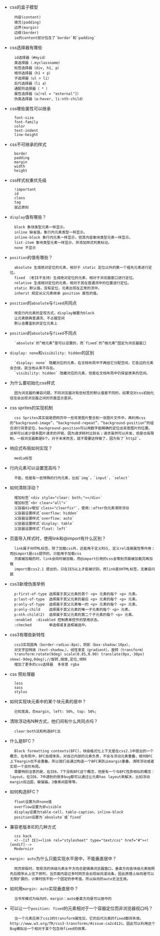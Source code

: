 - css的盒子模型

        内容(content)
        填充(padding)
        边界(margin)
        边框(border)
        ie的content部分包含了`border`和`padding`

- css选择器有哪些

        id选择器（#myid）
        类选择器（.myclassname）
        标签选择器（div, h1, p）
        相邻选择器（h1 + p）
        子选择器（ul > li）
        后代选择器（li a）
        通配符选择器（ * ）
        属性选择器（a[rel = "external"]）
        伪类选择器（a:hover, li:nth-child）
    
- css哪些属性可以继承

        font-size
        font-family
        color
        text-indent
        line-height

- css不可继承的样式

        border
        padding
        margin
        width
        height

- css样式权重优先级

        !important
        id
        class
        tag
        就近原则

- `display`值有哪些？

        block 象块类型元素一样显示。
        inline 缺省值。象行内元素类型一样显示。
        inline-block 象行内元素一样显示，但其内容象块类型元素一样显示。
        list-item 象块类型元素一样显示，并添加样式列表标记。
        none 不显示

- `position`的值有哪些？

        absolute 生成绝对定位的元素，相对于 static 定位以外的第一个祖先元素进行定位。
        fixed （老IE不支持）生成绝对定位的元素，相对于浏览器窗口进行定位。
        relative 生成相对定位的元素，相对于其在普通流中的位置进行定位。
        static 默认值。没有定位，元素出现在正常的流中。
        inherit 规定从父元素继承 position 属性的值。

- `position`的`absolute`与`fixed`共同点

        改变行内元素的呈现方式，display被置为block
        让元素脱离普通流，不占据空间
        默认会覆盖到非定位元素上

- `position`的`absolute`与`fixed`不同点

        `absolute`的”根元素“是可以设置的，而`fixed`的”根元素“固定为浏览器窗口

- `display: none`和`visibility: hidden`的区别

        `display: none` 隐藏对应的元素，在文档布局中不再给它分配空间，它各边的元素会合拢，就当他从来不存在。
        `visibility: hidden` 隐藏对应的元素，但是在文档布局中仍保留原来的空间。

- 为什么要初始化css样式

        因为浏览器的兼容问题，不同浏览器对有些标签的默认值是不同的，如果没对css初始化往往会出现浏览器之间的页面显示差异。

- css sprites的实现机制

        css Sprites其实就是把网页中一些背景图片整合到一张图片文件中，再利用css的“background-image”，“background-repeat”，“background-position”的组合进行背景定位，background-position可以用数字能精确的定位出背景图片的位置。这样可以减少很多图片请求的开销，因为请求耗时比较长；请求虽然可以并发，但是也有限制，一般浏览器都是6个。对于未来而言，就不需要这样做了，因为有了`http2`。

- 响应式布局如何实现？

        media标签

- 行内元素可以设置宽高吗？

        不能，但是有一些特殊的行内元素，比如`img`，`input`，`select`

- 如何清除浮动？

        增加标签`<div style="clear: both;"></div>`
        增加标签`<br clear="all">`
        父容器div增加`class="clearfix"`，使用::after伪元素清除浮动
        父容器设置样式`overflow: hidden`
        父容器设置样式`overflow: auto`
        父容器设置样式`display: table`
        父容器设置样式`float: left`

- 页面导入样式时，使用link和@import有什么区别？

        link属于XHTML标签，除了加载css外，还能用于定义RSS, 定义rel连接属性等作用；而@import是css提供的，只能用于加载css
        页面被加载的时，link会同时被加载，而@import引用的css会等到页面被加载完再加载
        import是css2.1 提出的，只在IE5以上才能被识别，而link是XHTML标签，无兼容问题

- css3新增伪类举例

        p:first-of-type 选择属于其父元素的首个 <p> 元素的每个 <p> 元素。
        p:last-of-type  选择属于其父元素的最后 <p> 元素的每个 <p> 元素。
        p:only-of-type  选择属于其父元素唯一的 <p> 元素的每个 <p> 元素。
        p:only-child    选择属于其父元素的唯一子元素的每个 <p> 元素。
        p:nth-child(2)  选择属于其父元素的第二个子元素的每个 <p> 元素。
        :enabled  :disabled 控制表单控件的禁用状态。
        :checked        单选框或复选框被选中。

- css3有哪些新特性

        css3实现圆角（border-radius:8px），阴影（box-shadow:10px），
        对文字加特效（text-shadow、），线性渐变（gradient），旋转（transform）
        transform:rotate(9deg) scale(0.85,0.90) translate(0px,-30px) skew(-9deg,0deg);//旋转,缩放,定位,倾斜
        增加了更多的css选择器  多背景 rgba

- css 预处理器

        less
        sass
        stylus

- 如何实现块元素中的某个块元素的居中？

        已知宽高，负margin, left: 50%, top: 50%;

- 清除浮动有N种方式，他们间有什么共同点吗？

        clear:both法和构造BFC法

- 什么是BFC？

        Block formatting contexts(BFC)，块级格式化上下文是在css2.1中提出的一个概念，在布局中，BFC自成体系，对自己内部的元素负责，不会与浮动元素重叠，相邻BFC上下margin也不会重叠。所以我们会通过构造一个BFC来防止margin重叠，清除浮动或者实现一个双栏布局。
        需要特别注意的是，在IE6，7下没有BFC这个概念，但是有一个与BFC性质相似的概念：layout。在IE6，7中遇到的很多bug都可以通过让元素has layout来解决，比如浮动margin双边距，躲猫猫，3像素间距等等。

- 如何构造BFC？

        float设置为非none值
        overflow设置为非visible
        display设置为table-cell，table-caption，inline-block
        position设置为`absolute`或`fixed`

- 兼容老版本IE的几种方式

        css hack
        <!--[if IE]><link rel="stylesheet" type="text/css" href="#"><![endif]-->
        Modernizr

- `margin: auto`为什么只能实现水平居中，不能垂直居中？

        网页排版时，常规流的块级元素水平方向总是铺满浏览器窗口，垂直方向各块级元素按照先后顺序从上往下排列，当页面内容过多时网页会出现纵向滚动条，因此原理上纵向是可以无限扩展的，计算时找不到一个固定的参考值，所以纵向的auto无法生效。

- 如何用`margin: auto`实现垂直居中？

        当书写模式为纵向时，margin：auto垂直方向是可以居中的

- 可以让一个`position: fixed`的元素相对于一个容器定位而非浏览器视口吗？

        当一个元素应用了css3的transform属性后，它的后代元素的fixed都将失效。http://www.w3.org/TR/css3-transforms/#issue-ca2c412c。因此可以利用这个Bug模拟出一个相对于某个包含块fixed的效果。
